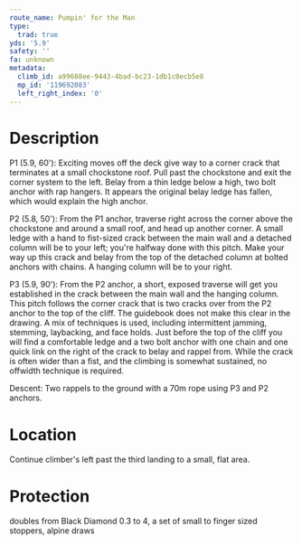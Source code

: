 ```yaml
---
route_name: Pumpin' for the Man
type:
  trad: true
yds: '5.9'
safety: ''
fa: unknown
metadata:
  climb_id: a99688ee-9443-4bad-bc23-1db1c0ecb5e8
  mp_id: '119692083'
  left_right_index: '0'
---
```

# Description
P1 (5.9, 60'): Exciting moves off the deck give way to a corner crack that terminates at a small chockstone roof. Pull past the chockstone and exit the corner system to the left. Belay from a thin ledge below a high, two bolt anchor with rap hangers. It appears the original belay ledge has fallen, which would explain the high anchor.

P2 (5.8, 50'): From the P1 anchor, traverse right across the corner above the chockstone and around a small roof, and head up another corner. A small ledge with a hand to fist-sized crack between the main wall and a detached column will be to your left; you're halfway done with this pitch. Make your way up this crack and belay from the top of the detached column at bolted anchors with chains. A hanging column will be to your right.

P3 (5.9, 90'): From the P2 anchor, a short, exposed traverse will get you established in the crack between the main wall and the hanging column. This pitch follows the corner crack that is two cracks over from the P2 anchor to the top of the cliff. The guidebook does not make this clear in the drawing. A mix of techniques is used, including intermittent jamming, stemming, laybacking, and face holds. Just before the top of the cliff you will find a comfortable ledge and a two bolt anchor with one chain and one quick link on the right of the crack to belay and rappel from. While the crack is often wider than a fist, and the climbing is somewhat sustained, no offwidth technique is required.

Descent: Two rappels to the ground with a 70m rope using P3 and P2 anchors.

# Location
Continue climber's left past the third landing to a small, flat area.

# Protection
doubles from Black Diamond 0.3 to 4, a set of small to finger sized stoppers, alpine draws
